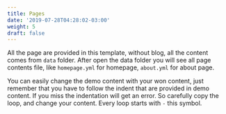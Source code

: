 ```yaml
---
title: Pages
date: '2019-07-28T04:28:02-03:00'
weight: 5
draft: false
---
```

All the page are provided in this template, without blog, all the content comes from `data` folder. After open the data folder you will see all page contents file, like `homepage.yml` for homepage, `about.yml` for about page.

You can easily change the demo content with your won content, just remember that you have to follow the indent that are provided in demo content. If you miss the indentation will get an error. So carefully copy the loop, and change your content. Every loop starts with `-` this symbol.